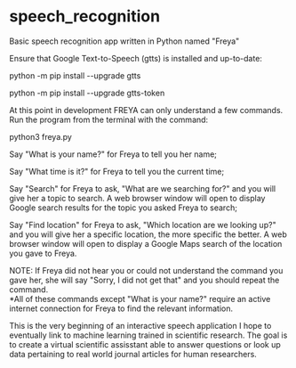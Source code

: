 # speech_recognition
Basic speech recognition app written in Python named "Freya"

Ensure that Google Text-to-Speech (gtts) is installed and up-to-date:

python -m pip install --upgrade gtts

python -m pip install --upgrade gtts-token

At this point in development FREYA can only understand a few commands. Run the program from the terminal with the command:  
  
python3 freya.py  

Say "What is your name?" for Freya to tell you her name;  
  
Say "What time is it?" for Freya to tell you the current time;  
  
Say "Search" for Freya to ask, "What are we searching for?" and you will give her a topic to search. A web browser window will open to display Google search results for the topic you asked Freya to search;  
  
Say "Find location" for Freya to ask, "Which location are we looking up?" and you will give her a specific location, the more specific the better. A web browser window will open to display a Google Maps search of the location you gave to Freya.  
  
NOTE: If Freya did not hear you or could not understand the command you gave her, she will say "Sorry, I did not get that" and you should repeat the command.  
*All of these commands except "What is your name?" require an active internet connection for Freya to find the relevant information.  
  
This is the very beginning of an interactive speech application I hope to eventually link to machine learning trained in scientific research. The goal is to create a virtual scientific assisstant able to answer questions or look up data pertaining to real world journal articles for human researchers.  
